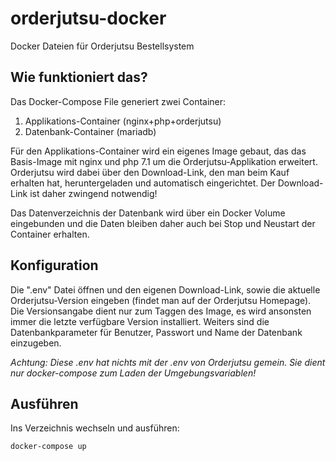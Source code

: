 # orderjutsu-docker
Docker Dateien für Orderjutsu Bestellsystem

## Wie funktioniert das?
Das Docker-Compose File generiert zwei Container:
  1. Applikations-Container (nginx+php+orderjutsu)
  2. Datenbank-Container (mariadb)

Für den Applikations-Container wird ein eigenes Image gebaut, das das Basis-Image mit nginx und php 7.1 um die Orderjutsu-Applikation erweitert. Orderjutsu wird dabei über den Download-Link, den man beim Kauf erhalten hat, heruntergeladen und automatisch eingerichtet. Der Download-Link ist daher zwingend notwendig!

Das Datenverzeichnis der Datenbank wird über ein Docker Volume eingebunden und die Daten bleiben daher auch bei Stop und Neustart der Container erhalten.

## Konfiguration
Die ".env" Datei öffnen und den eigenen Download-Link, sowie die aktuelle Orderjutsu-Version eingeben (findet man auf der Orderjutsu Homepage). Die Versionsangabe dient nur zum Taggen des Image, es wird ansonsten immer die letzte verfügbare Version installiert.
Weiters sind die Datenbankparameter für Benutzer, Passwort und Name der Datenbank einzugeben.

*Achtung: Diese .env hat nichts mit der .env von Orderjutsu gemein. Sie dient nur docker-compose zum Laden der Umgebungsvariablen!*

## Ausführen
Ins Verzeichnis wechseln und ausführen:
```
docker-compose up
```



